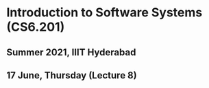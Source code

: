 # Introduction to Software Systems (CS6.201)
## Summer 2021, IIIT Hyderabad
## 17 June, Thursday (Lecture 8) 
